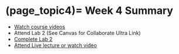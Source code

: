 (page_topic4)=
Week 4 Summary
=======================

- [Watch course videos](./videos.md)
- Attend Lab 2 (See Canvas for Collaborate Ultra Link)
- [Complete Lab 2](./lab.md)
- [Attend Live lecture or watch video](./Lecture4.ipynb)
